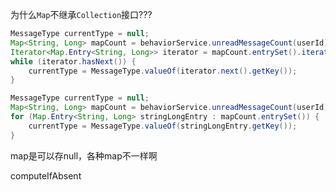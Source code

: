 为什么`Map`不继承`Collection`接口???


```java
MessageType currentType = null;
Map<String, Long> mapCount = behaviorService.unreadMessageCount(userId);
Iterator<Map.Entry<String, Long>> iterator = mapCount.entrySet().iterator();
while (iterator.hasNext()) {
    currentType = MessageType.valueOf(iterator.next().getKey());
}
```
```java
MessageType currentType = null;
Map<String, Long> mapCount = behaviorService.unreadMessageCount(userId);
for (Map.Entry<String, Long> stringLongEntry : mapCount.entrySet()) {
    currentType = MessageType.valueOf(stringLongEntry.getKey());
}
```

map是可以存null，各种map不一样啊


computeIfAbsent